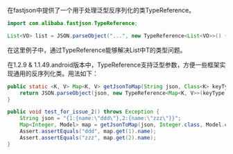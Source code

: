在fastjson中提供了一个用于处理泛型反序列化的类TypeReference。

```java
import com.alibaba.fastjson.TypeReference;

List<VO> list = JSON.parseObject("...", new TypeReference<List<VO>>() {});
```

在这里例子中，通过TypeReference能够解决List<T>中T的类型问题。

在1.2.9 & 1.1.49.android版本中，TypeReference支持泛型参数，方便一些框架实现通用的反序列化类。用法如下：

```java
public static <K, V> Map<K, V> getJsonToMap(String json, Class<K> keyType, Class<V> valueType) {
    return JSON.parseObject(json, new TypeReference<Map<K, V>>(keyType, valueType) {});
}

public void test_for_issue_2() throws Exception {
    String json = "{1:{name:\"ddd\"},2:{name:\"zzz\"}}";
    Map<Integer, Model> map = getJsonToMap(json, Integer.class, Model.class);
    Assert.assertEquals("ddd", map.get(1).name);
    Assert.assertEquals("zzz", map.get(2).name);
}
```